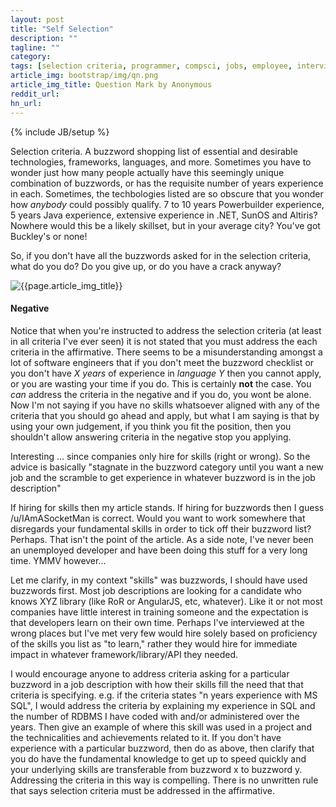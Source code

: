```yaml
---
layout: post
title: "Self Selection"
description: ""
tagline: ""
category: 
tags: [selection criteria, programmer, compsci, jobs, employee, interview]
article_img: bootstrap/img/qn.png
article_img_title: Question Mark by Anonymous
reddit_url:
hn_url:
---
```

{% include JB/setup %}
<div class="intro">
  <div class="intro-txt">
  <p>
    Selection criteria. A buzzword shopping list of essential and desirable technologies, frameworks, languages, and more. Sometimes you have to wonder just how many people actually have this seemingly unique combination of buzzwords, or has the requisite number of years experience in each. Sometimes, the techbologies listed are so obscure that you wonder how <i>anybody</i> could possibly qualify. 7 to 10 years Powerbuilder experience, 5 years Java experience, extensive experience in .NET, SunOS and Altiris? Nowhere would this be a likely skillset, but in your average city? You've got Buckley's or none!
  </p>
  <p>
  So, if you don't have all the buzzwords asked for in the selection criteria, what do you do? Do you give up, or do you have a crack anyway?
  </p>
  </div>
<div class="intro-img-border">
<div class="intro-img-bevel">
<div class="intro-img">
<img class="article-image" title="{{page.article_img_title}}" src="{{ASSET_PATH}}/{{page.article_img}}"/>
</div>
</div>
</div>
</div>

#### Negative
Notice that when you're instructed to address the selection criteria (at least in all criteria I've ever seen) it is not stated that you must address the each criteria in the affirmative. There seems to be a misunderstanding amongst a lot of software engineers that if you don't meet the buzzword checklist or you don't have _X years_ of experience in _language Y_ then you cannot apply, or you are wasting your time if you do. This is certainly **not** the case. You _can_ address the criteria in the negative and if you do, you wont be alone. Now I'm not saying if you have no skills whatsoever aligned with any of the criteria that you should go ahead and apply, but what I am saying is that by using your own judgement, if you think you fit the position, then you shouldn't allow answering criteria in the negative stop you applying.





Interesting ... since companies only hire for skills (right or wrong). So the advice is basically "stagnate in the buzzword category until you want a new job and the scramble to get experience in whatever buzzword is in the job description"



If hiring for skills then my article stands. If hiring for buzzwords then I guess /u/IAmASocketMan is correct. Would you want to work somewhere that disregards your fundamental skills in order to tick off their buzzword list? Perhaps. That isn't the point of the article. As a side note, I've never been an unemployed developer and have been doing this stuff for a very long time. YMMV however...



Let me clarify, in my context "skills" was buzzwords, I should have used buzzwords first.
Most job descriptions are looking for a candidate who knows XYZ library (like RoR or AngularJS, etc, whatever). Like it or not most companies have little interest in training someone and the expectation is that developers learn on their own time.
Perhaps I've interviewed at the wrong places but I've met very few would hire solely based on proficiency of the skills you list as "to learn," rather they would hire for immediate impact in whatever framework/library/API they needed.



I would encourage anyone to address criteria asking for a particular buzzword in a job description with how their skills fill the need that that criteria is specifying. e.g. if the criteria states "n years experience with MS SQL", I would address the criteria by explaining my experience in SQL and the number of RDBMS I have coded with and/or administered over the years. Then give an example of where this skill was used in a project and the technicalities and achievements related to it.
If you don't have experience with a particular buzzword, then do as above, then clarify that you do have the fundamental knowledge to get up to speed quickly and your underlying skills are transferable from buzzword x to buzzword y. Addressing the criteria in this way is compelling. There is no unwritten rule that says selection criteria must be addressed in the affirmative.